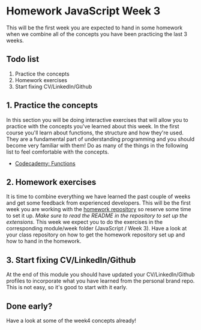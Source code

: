 # Homework JavaScript Week 3

This will be the first week you are expected to hand in some homework when we combine all of the concepts you have been practicing the last 3 weeks.

## **Todo list**

1. Practice the concepts
2. Homework exercises
3. Start fixing CV/LinkedIn/Github

## **1. Practice the concepts**

In this section you will be doing interactive exercises that will allow you to practice with the concepts you've learned about this week. In the first course you'll learn about functions, the structure and how they're used. They are a fundamental part of understanding programming and you should become very familiar with them! Do as many of the things in the following list to feel comfortable with the concepts.

- [Codecademy: Functions ](https://www.codecademy.com/courses/introduction-to-javascript/lessons/functions)

## **2. Homework exercises**

It is time to combine everything we have learned the past couple of weeks and get some feedback from experienced developers. This will be the first week you are working with the [homework repository](https://github.com/HackYourFuture/Homework/blob/main/README.md) so reserve some time to set it up. *Make sure to read the README in the repository to set up the extensions*. This week we expect you to do the exercises in the corresponding module/week folder (JavaScript / Week 3). Have a look at your class repository on how to get the homework repository set up and how to hand in the homework. 

## **3. Start fixing CV/LinkedIn/Github**

At the end of this module you should have updated your CV/LinkedIn/Github profiles to incorporate what you have learned from the personal brand repo. This is not easy, so it's good to start with it early.

## Done early?

Have a look at some of the week4 concepts already!
